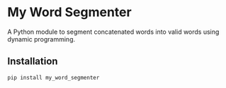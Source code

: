 # My Word Segmenter

A Python module to segment concatenated words into valid words using dynamic programming.

## Installation

```bash
pip install my_word_segmenter


